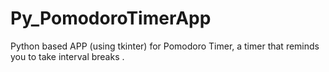 # Py_PomodoroTimerApp
Python based APP (using tkinter)  for Pomodoro Timer, a timer that reminds you to take interval breaks .
